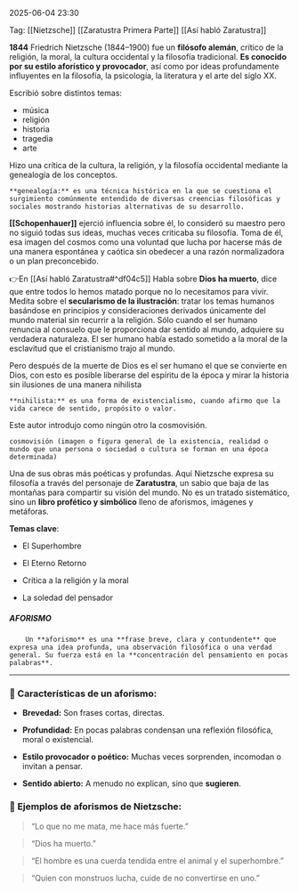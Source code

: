 2025-06-04 23:30

Tag: [[Nietzsche]] [[Zaratustra Primera Parte]] [[Así habló Zaratustra]]

**1844**
Friedrich Nietzsche (1844–1900) fue un **filósofo alemán**, crítico de la religión, la moral, la cultura occidental y la filosofía tradicional. **Es conocido por su estilo aforístico y provocador**, así como por ideas profundamente influyentes en la filosofía, la psicología, la literatura y el arte del siglo XX.

Escribió sobre distintos temas:
- música
- religión
- historia
- tragedia
- arte

Hizo una crítica de la cultura, la religión, y la filosofía occidental mediante la genealogía de los conceptos.

	**genealogía:** es una técnica histórica en la que se cuestiona el surgimiento comúnmente entendido de diversas creencias filosóficas y sociales mostrando historias alternativas de su desarrollo. 

**[[Schopenhauer]]** ejerció influencia sobre él, lo consideró su maestro pero no siguió todas sus ideas, muchas veces criticaba su filosofía.
Toma de él, esa imagen del cosmos como una voluntad que lucha por hacerse más de una manera espontánea y caótica sin obedecer a una razón normalizadora o un plan preconcebido.


👉En [[Así habló Zaratustra#^df04c5]] Habla sobre **Dios ha muerto**, dice que entre todos lo hemos matado porque no lo necesitamos para vivir.
Medita sobre el **secularismo de la ilustración**: tratar los temas humanos basándose en principios y consideraciones derivados únicamente del mundo material sin recurrir a la religión.
Sólo cuando el ser humano renuncia al consuelo que le proporciona dar sentido al mundo, adquiere su verdadera naturaleza. El ser humano había estado sometido a la moral de la esclavitud que el cristianismo trajo al mundo.

Pero después de la muerte de Dios es el ser humano el que se convierte en Dios, con esto es posible liberarse del espíritu de la época y mirar la historia sin ilusiones de una manera nihilista

	**nihilista:** es una forma de existencialismo, cuando afirmo que la vida carece de sentido, propósito o valor.
	
Este autor introdujo como ningún otro la cosmovisión.

	cosmovisión (imagen o figura general de la existencia, realidad o mundo que una persona o sociedad o cultura se forman en una época determinada)


Una de sus obras más poéticas y profundas. 
Aquí Nietzsche expresa su filosofía a través del personaje de **Zaratustra**, un sabio que baja de las montañas para compartir su visión del mundo. No es un tratado sistemático, sino un **libro profético y simbólico** lleno de aforismos, imágenes y metáforas.

**Temas clave**:

- El Superhombre
    
- El Eterno Retorno
    
- Crítica a la religión y la moral
    
- La soledad del pensador


##### AFORISMO
		Un **aforismo** es una **frase breve, clara y contundente** que expresa una idea profunda, una observación filosófica o una verdad general. Su fuerza está en la **concentración del pensamiento en pocas palabras**.

---
### 📌 Características de un aforismo:

- **Brevedad:** Son frases cortas, directas.
    
- **Profundidad:** En pocas palabras condensan una reflexión filosófica, moral o existencial.
    
- **Estilo provocador o poético:** Muchas veces sorprenden, incomodan o invitan a pensar.
    
- **Sentido abierto:** A menudo no explican, sino que **sugieren**.

### 🧠 Ejemplos de aforismos de Nietzsche:

> “Lo que no me mata, me hace más fuerte.”

> “Dios ha muerto.”

> “El hombre es una cuerda tendida entre el animal y el superhombre.”

> “Quien con monstruos lucha, cuide de no convertirse en uno.”




